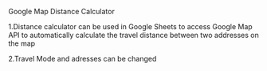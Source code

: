 Google Map Distance Calculator

1.Distance calculator can be used in Google Sheets to access Google Map API to automatically calculate the travel distance between two addresses on the map

2.Travel Mode and adresses can be changed 
